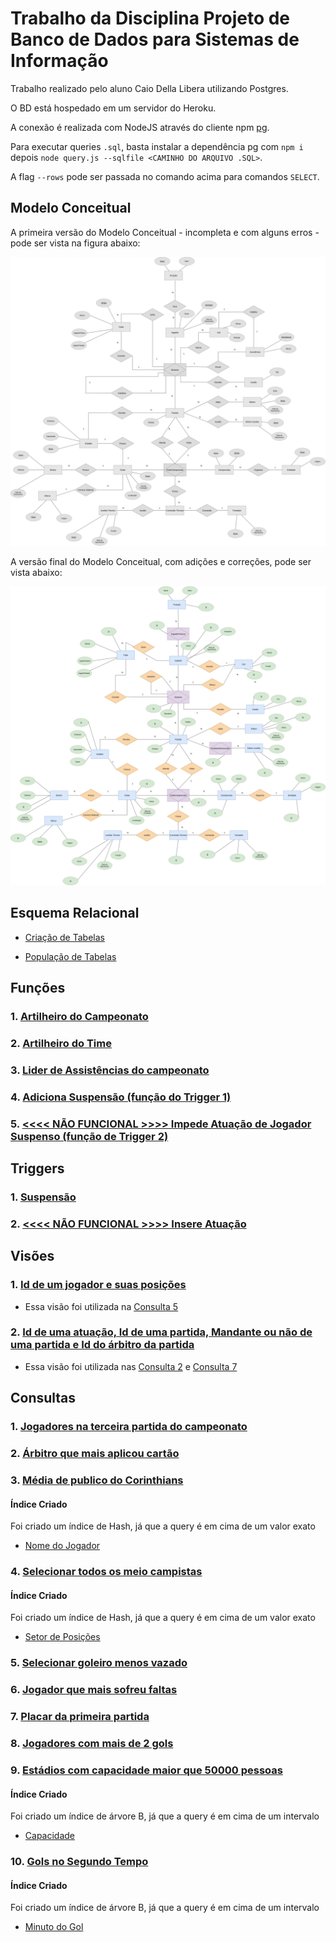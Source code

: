 # Trabalho da Disciplina Projeto de Banco de Dados para Sistemas de Informação

Trabalho realizado pelo aluno Caio Della Libera utilizando Postgres.

O BD está hospedado em um servidor do Heroku.

A conexão é realizada com NodeJS através do cliente npm [pg](https://www.npmjs.com/package/pg).

Para executar queries `.sql`, basta instalar a dependência pg com `npm i` depois `node query.js --sqlfile <CAMINHO DO ARQUIVO .SQL>`.

A flag `--rows` pode ser passada no comando acima para comandos `SELECT`.

## Modelo Conceitual

A primeira versão do Modelo Conceitual - incompleta e com alguns erros - pode ser vista na figura abaixo:

![V1](https://github.com/dlcaio/trabalho-bd2/blob/main/images/ER-initial-bw.png)

A versão final do Modelo Conceitual, com adições e correções, pode ser vista abaixo:

![V2](https://github.com/dlcaio/trabalho-bd2/blob/main/images/ER.png)


## Esquema Relacional

- [Criação de Tabelas](https://github.com/dlcaio/trabalho-bd2/blob/main/sql/create/tables.sql)

- [População de Tabelas](https://github.com/dlcaio/trabalho-bd2/blob/main/sql/populateTables.sql)

<!--
Primeira Rodada:
- Corinthians (id = 1) x Palmeiras (id = 2)
- Fluminense (id = 3) x Internacional (id = 4)
- RB Bragantino (id = 5) x Cuiabá (id = 6)

Segunda Rodada:
- Cuiabá (id = 6) x Corinthians (id = 1)
- Palmeiras (id = 2) x Fluminense (id = 3)
- Internacional (id = 4) x RB Bragantino (id = 5)


Terceira Rodada:
- RB Bragantino (id = 5) x Palmeiras (id = 2)
- Fluminense (id = 3) x Corinthians (id = 1)
- Cuiabá (id = 6) x Internacional (id = 4)

Quarta Rodada:
- Palmeiras (id = 2) x Cuiabá (id = 6)
- Corinthians (id = 1) x Internacional (id = 4)
- RB Bragantino (id = 5) x Fluminense (id = 3)
-->
## Funções

### 1. [Artilheiro do Campeonato](https://github.com/dlcaio/trabalho-bd2/blob/main/sql/create/functions/artilheiro_campeonato.sql)

### 2. [Artilheiro do Time](https://github.com/dlcaio/trabalho-bd2/blob/main/sql/create/functions/artilheiro_time.sql)

### 3. [Lider de Assistências do campeonato](https://github.com/dlcaio/trabalho-bd2/blob/main/sql/create/functions/lider_assistencias_campeonato.sql)

### 4. [Adiciona Suspensão (função do Trigger 1)](https://github.com/dlcaio/trabalho-bd2/blob/main/sql/create/functions/adiciona_suspensao.sql)

### 5. [<<<< NÃO FUNCIONAL >>>> Impede Atuação de Jogador Suspenso (função de Trigger 2)](https://github.com/dlcaio/trabalho-bd2/blob/main/sql/create/functions/impede_atuacao_suspenso.sql)


## Triggers

### 1. [Suspensão](https://github.com/dlcaio/trabalho-bd2/blob/main/sql/create/triggers/suspensao.sql)

### 2. [<<<< NÃO FUNCIONAL >>>> Insere Atuação](https://github.com/dlcaio/trabalho-bd2/blob/main/sql/create/triggers/insere_atuacao.sql)


## Visões

### 1. [Id de um jogador e suas posições](https://github.com/dlcaio/trabalho-bd2/blob/main/sql/create/views/id_jogador_nome_posicao.sql)

- Essa visão foi utilizada na [Consulta 5](https://github.com/dlcaio/trabalho-bd2#5-selecionar-goleiro-menos-vazado)

### 2. [Id de uma atuação, Id de uma partida, Mandante ou não de uma partida e Id do árbitro da partida](https://github.com/dlcaio/trabalho-bd2/blob/main/sql/create/views/partida_atuacao.sql)

- Essa visão foi utilizada nas [Consulta 2](https://github.com/dlcaio/trabalho-bd2#2-%C3%A1rbitro-que-mais-aplicou-cart%C3%A3o) e [Consulta 7](https://github.com/dlcaio/trabalho-bd2#7-placar-da-primeira-partida)

## Consultas

### 1. [Jogadores na terceira partida do campeonato](https://github.com/dlcaio/trabalho-bd2/blob/main/sql/queries/1.sql)

### 2. [Árbitro que mais aplicou cartão](https://github.com/dlcaio/trabalho-bd2/blob/main/sql/queries/2.sql)

### 3. [Média de publico do Corinthians](https://github.com/dlcaio/trabalho-bd2/blob/main/sql/queries/3.sql)

#### Índice Criado

Foi criado um índice de Hash, já que a query é em cima de um valor exato

- [Nome do Jogador](https://github.com/dlcaio/trabalho-bd2/blob/main/sql/create/indexes/nome_clube.sql)

### 4. [Selecionar todos os meio campistas](https://github.com/dlcaio/trabalho-bd2/blob/main/sql/queries/4.sql)

#### Índice Criado

Foi criado um índice de Hash, já que a query é em cima de um valor exato

- [Setor de Posições](https://github.com/dlcaio/trabalho-bd2/blob/main/sql/create/indexes/setor_posicao.sql)

### 5. [Selecionar goleiro menos vazado](https://github.com/dlcaio/trabalho-bd2/blob/main/sql/queries/5.sql)

### 6. [Jogador que mais sofreu faltas](https://github.com/dlcaio/trabalho-bd2/blob/main/sql/queries/6.sql)

### 7. [Placar da primeira partida](https://github.com/dlcaio/trabalho-bd2/blob/main/sql/queries/7.sql)

### 8. [Jogadores com mais de 2 gols](https://github.com/dlcaio/trabalho-bd2/blob/main/sql/queries/8.sql)

### 9. [Estádios com capacidade maior que 50000 pessoas](https://github.com/dlcaio/trabalho-bd2/blob/main/sql/queries/9.sql)

#### Índice Criado

Foi criado um índice de árvore B, já que a query é em cima de um intervalo

- [Capacidade](https://github.com/dlcaio/trabalho-bd2/blob/main/sql/create/indexes/capacidade.sql)

### 10. [Gols no Segundo Tempo](https://github.com/dlcaio/trabalho-bd2/blob/main/sql/queries/10.sql)

#### Índice Criado

Foi criado um índice de árvore B, já que a query é em cima de um intervalo

- [Minuto do Gol](https://github.com/dlcaio/trabalho-bd2/blob/main/sql/create/indexes/minuto_gol.sql)

